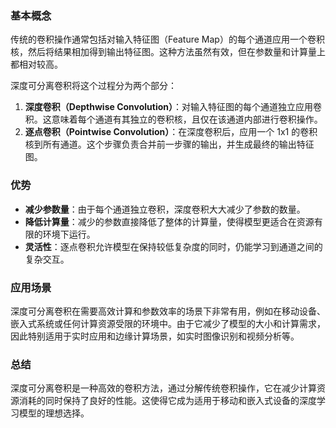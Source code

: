 ### 基本概念

传统的卷积操作通常包括对输入特征图（Feature Map）的每个通道应用一个卷积核，然后将结果相加得到输出特征图。这种方法虽然有效，但在参数量和计算量上都相对较高。

深度可分离卷积将这个过程分为两个部分：
1. **深度卷积（Depthwise Convolution）**：对输入特征图的每个通道独立应用卷积。这意味着每个通道有其独立的卷积核，且仅在该通道内部进行卷积操作。
2. **逐点卷积（Pointwise Convolution）**：在深度卷积后，应用一个 1x1 的卷积核到所有通道。这个步骤负责合并前一步骤的输出，并生成最终的输出特征图。

### 优势

- **减少参数量**：由于每个通道独立卷积，深度卷积大大减少了参数的数量。
- **降低计算量**：减少的参数直接降低了整体的计算量，使得模型更适合在资源有限的环境下运行。
- **灵活性**：逐点卷积允许模型在保持较低复杂度的同时，仍能学习到通道之间的复杂交互。

### 应用场景

深度可分离卷积在需要高效计算和参数效率的场景下非常有用，例如在移动设备、嵌入式系统或任何计算资源受限的环境中。由于它减少了模型的大小和计算需求，因此特别适用于实时应用和边缘计算场景，如实时图像识别和视频分析等。

### 总结

深度可分离卷积是一种高效的卷积方法，通过分解传统卷积操作，它在减少计算资源消耗的同时保持了良好的性能。这使得它成为适用于移动和嵌入式设备的深度学习模型的理想选择。
